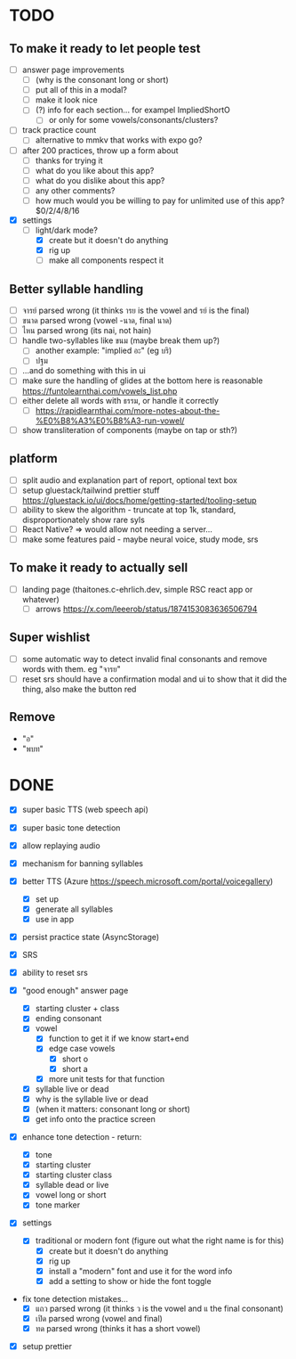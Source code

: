 # TODO

## To make it ready to let people test
- [ ] answer page improvements
  - [ ] (why is the consonant long or short)
  - [ ] put all of this in a modal?
  - [ ] make it look nice
  - [ ] (?) info for each section... for exampel ImpliedShortO
    - [ ] or only for some vowels/consonants/clusters?
- [ ] track practice count
  - [ ] alternative to mmkv that works with expo go?
- [ ] after 200 practices, throw up a form about
  - [ ] thanks for trying it
  - [ ] what do you like about this app?
  - [ ] what do you dislike about this app?
  - [ ] any other comments?
  - [ ] how much would you be willing to pay for unlimited use of this app? $0/2/4/8/16
- [x] settings
  - [ ] light/dark mode?
    - [x] create but it doesn't do anything
    - [x] rig up
    - [ ] make all components respect it

## Better syllable handling
- [ ] จารย์ parsed wrong (it thinks ารย is the vowel and รย์ is the final)
- [ ] ขนาด parsed wrong (vowel -นาด, final นาด)
- [ ] ไหน parsed wrong (its nai, not hain)
- [ ] handle two-syllables like ขนม (maybe break them up?)
  - [ ] another example: "implied อะ" (eg บริ)
  - [ ] ปฐม
- [ ] ...and do something with this in ui
- [ ] make sure the handling of glides at the bottom here is reasonable https://funtolearnthai.com/vowels_list.php
- [ ] either delete all words with ธรรม, or handle it correctly
  - [ ] https://rapidlearnthai.com/more-notes-about-the-%E0%B8%A3%E0%B8%A3-run-vowel/
- [ ] show transliteration of components (maybe on tap or sth?)

## platform
- [ ] split audio and explanation part of report, optional text box
- [ ] setup gluestack/tailwind prettier stuff https://gluestack.io/ui/docs/home/getting-started/tooling-setup
- [ ] ability to skew the algorithm - truncate at top 1k, standard, disproportionately show rare syls
- [ ] React Native? => would allow not needing a server...
- [ ] make some features paid - maybe neural voice, study mode, srs

## To make it ready to actually sell
- [ ] landing page (thaitones.c-ehrlich.dev, simple RSC react app or whatever)
  - [ ] arrows https://x.com/leeerob/status/1874153083636506794

## Super wishlist
- [ ] some automatic way to detect invalid final consonants and remove words with them. eg "จารย"
- [ ] reset srs should have a confirmation modal and ui to show that it did the thing, also make the button red

## Remove
- "อ"
- "พบท"

# DONE

- [x] super basic TTS (web speech api)
- [x] super basic tone detection
- [x] allow replaying audio
- [x] mechanism for banning syllables

- [x] better TTS (Azure https://speech.microsoft.com/portal/voicegallery)
  - [x] set up
  - [x] generate all syllables
  - [x] use in app
- [x] persist practice state (AsyncStorage)
- [x] SRS
- [x] ability to reset srs
- [x] "good enough" answer page
  - [x] starting cluster + class
  - [x] ending consonant
  - [x] vowel
    - [x] function to get it if we know start+end
    - [x] edge case vowels
      - [x] short o
      - [x] short a
    - [x] more unit tests for that function
  - [x] syllable live or dead
  - [x] why is the syllable live or dead
  - [x] (when it matters: consonant long or short)
  - [x] get info onto the practice screen
- [x] enhance tone detection - return:
  - [x] tone
  - [x] starting cluster
  - [x] starting cluster class
  - [x] syllable dead or live
  - [x] vowel long or short
  - [x] tone marker
- [x] settings
  - [x] traditional or modern font (figure out what the right name is for this)
    - [x] create but it doesn't do anything
    - [x] rig up
    - [x] install a "modern" font and use it for the word info
    - [x] add a setting to show or hide the font toggle
- fix tone detection mistakes...
  - [x] แถว parsed wrong (it thinks ว is the vowel and แ the final consonant)
  - [x] เปิด parsed wrong (vowel and final)
  - [x] ทด parsed wrong (thinks it has a short vowel)

- [x] setup prettier